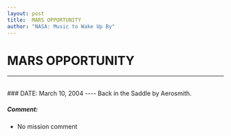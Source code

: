 ```yaml
---
layout: post
title:  MARS OPPORTUNITY
author: "NASA: Music to Wake Up By"
---
```


# MARS OPPORTUNITY
----
<br/>
### DATE: March 10, 2004
----
Back in the Saddle by Aerosmith.

##### Comment:
* No mission comment
